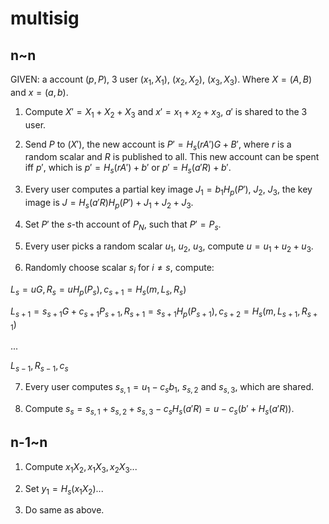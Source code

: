 # multisig

## n~n

GIVEN: a account $(p,P)$, 3 user $(x_1,X_1)$, $(x_2,X_2)$, $(x_3,X_3)$. Where $X=(A,B)$ and $x=(a,b)$.

1. Compute $X'=X_1+X_2+X_3$ and $x'=x_1+x_2+x_3$, $a'$ is shared to the 3 user.

2. Send $P$ to $(X')$, the new account is $P'=H_s(rA')G+B'$, where $r$ is a random scalar and $R$ is published to all. This new account can be spent iff $p'$, which is $p'=H_s(rA')+b'$ or $p'=H_s(a'R)+b'$.

3. Every user computes a partial key image $J_1=b_1H_p(P')$, $J_2$, $J_3$, the key image is $J=H_s(a'R)H_p(P')+J_1+J_2+J_3$.

4. Set $P'$ the $s$-th account of $P_N$, such that $P'=P_s$.

5. Every user picks a random scalar $u_1$, $u_2$, $u_3$, compute $u=u_1+u_2+u_3$.

6. Randomly choose scalar $s_i$ for $i\neq s$, compute:

$L_s=uG, R_s=uH_p(P_s), c_{s+1}=H_s(m,L_s,R_s)$

$L_{s+1}=s_{s+1}G+c_{s+1}P_{s+1}, R_{s+1}=s_{s+1}H_p(P_{s+1}), c_{s+2}=H_s(m,L_{s+1},R_{s+1})$

...

$L_{s-1},R_{s-1},c_s$

7. Every user computes $s_{s,1}=u_1-c_sb_1$, $s_{s,2}$ and $s_{s,3}$, which are shared.

8. Compute $s_s=s_{s,1}+s_{s,2}+s_{s,3}-c_sH_s(a'R)=u-c_s(b'+H_s(a'R))$.

## n-1~n

1. Compute $x_1X_2, x_1X_3, x_2X_3$...

2. Set $y_1=H_s(x_1X_2)$...

3. Do same as above.